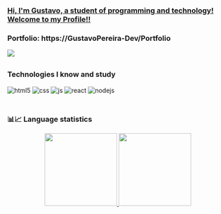 <h3><u>Hi, I'm Gustavo, a student of programming and technology! 
<br>Welcome to my Profile!!</u></h3>
<h3> Portfolio: https://GustavoPereira-Dev/Portfolio </h3>
<div> 

  <a href = "mailto:gustavopereira8919@gmail.com"><img src="https://img.shields.io/badge/-Gmail-%23333?style=for-the-badge&logo=gmail&logoColor=white" target="_blank"></a>
  
  ##
  
### Technologies I know and study

<div style="display: inline_block">
  <img align="center" alt="html5" src="https://img.shields.io/badge/HTML5-E34F26?style=for-the-badge&logo=html5&logoColor=white" />
  <img align="center" alt="css" src="https://img.shields.io/badge/CSS3-1572B6?style=for-the-badge&logo=css3&logoColor=white" />
  <img align="center" alt="js" src="https://img.shields.io/badge/JavaScript-F7DF1E?style=for-the-badge&logo=javascript&logoColor=black" />
  <img align="center" alt="react" src="https://img.shields.io/badge/Java-20232A?style=for-the-badge&logo=java&logoColor=61DAFB" />
  <img align="center" alt="nodejs" src="https://img.shields.io/badge/PHP-43853D?style=for-the-badge&logo=php&logoColor=white" />
</div><br/>
  
  ##

### 📊📈 Language statistics
<div align="center" style="display:inline_block; margin-left: auto; margin-right: auto;">
  <a href="https://github.com/GustavoPereira-Dev">
 <img height="165em" src="https://github-readme-stats.vercel.app/api?username=GustavoPereira-Dev&show_icons=true&theme=react&include_all_commits=true&count_private=true"/>
  <img height="165em" src="https://github-readme-stats.vercel.app/api/top-langs/?username=GustavoPereira-Dev&layout=compact&langs_count=7&theme=react"/>
</div>
  
